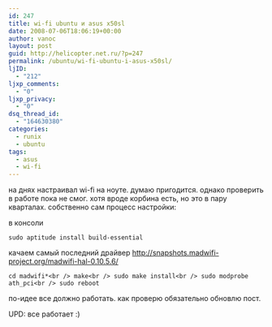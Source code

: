 ```yaml
---
id: 247
title: wi-fi ubuntu и asus x50sl
date: 2008-07-06T18:06:19+00:00
author: vanoc
layout: post
guid: http://helicopter.net.ru/?p=247
permalink: /ubuntu/wi-fi-ubuntu-i-asus-x50sl/
ljID:
  - "212"
ljxp_comments:
  - "0"
ljxp_privacy:
  - "0"
dsq_thread_id:
  - "164630380"
categories:
  - runix
  - ubuntu
tags:
  - asus
  - wi-fi
---
```

на днях настраивал wi-fi на ноуте. думаю пригодится. однако проверить в работе пока не смог. хотя вроде корбина есть, но это в пару кварталах. собственно сам процесс настройки:

в консоли
  
`sudo aptitude install build-essential`
  
качаем самый последний драйвер <http://snapshots.madwifi-project.org/madwifi-hal-0.10.5.6/>
  
`cd madwifi*<br />
make<br />
sudo make install<br />
sudo modprobe ath_pci<br />
sudo reboot`
  
по-идее все должно работать. как проверю обязательно обновлю пост.

UPD: все работает :)